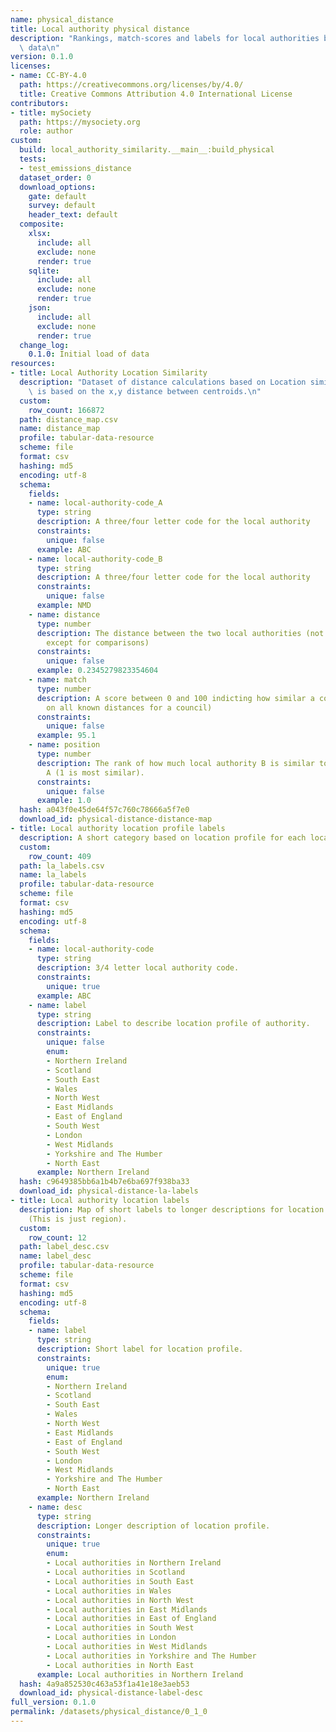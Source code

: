 ```yaml
---
name: physical_distance
title: Local authority physical distance
description: "Rankings, match-scores and labels for local authorities based on physical\
  \ data\n"
version: 0.1.0
licenses:
- name: CC-BY-4.0
  path: https://creativecommons.org/licenses/by/4.0/
  title: Creative Commons Attribution 4.0 International License
contributors:
- title: mySociety
  path: https://mysociety.org
  role: author
custom:
  build: local_authority_similarity.__main__:build_physical
  tests:
  - test_emissions_distance
  dataset_order: 0
  download_options:
    gate: default
    survey: default
    header_text: default
  composite:
    xlsx:
      include: all
      exclude: none
      render: true
    sqlite:
      include: all
      exclude: none
      render: true
    json:
      include: all
      exclude: none
      render: true
  change_log:
    0.1.0: Initial load of data
resources:
- title: Local Authority Location Similarity
  description: "Dataset of distance calculations based on Location similarity\nThis\
    \ is based on the x,y distance between centroids.\n"
  custom:
    row_count: 166872
  path: distance_map.csv
  name: distance_map
  profile: tabular-data-resource
  scheme: file
  format: csv
  hashing: md5
  encoding: utf-8
  schema:
    fields:
    - name: local-authority-code_A
      type: string
      description: A three/four letter code for the local authority
      constraints:
        unique: false
      example: ABC
    - name: local-authority-code_B
      type: string
      description: A three/four letter code for the local authority
      constraints:
        unique: false
      example: NMD
    - name: distance
      type: number
      description: The distance between the two local authorities (not meaningful
        except for comparisons)
      constraints:
        unique: false
      example: 0.2345279823354604
    - name: match
      type: number
      description: A score between 0 and 100 indicting how similar a council is (based
        on all known distances for a council)
      constraints:
        unique: false
      example: 95.1
    - name: position
      type: number
      description: The rank of how much local authority B is similar to local authority
        A (1 is most similar).
      constraints:
        unique: false
      example: 1.0
  hash: a043f0e45de64f57c760c78666a5f7e0
  download_id: physical-distance-distance-map
- title: Local authority location profile labels
  description: A short category based on location profile for each local authority
  custom:
    row_count: 409
  path: la_labels.csv
  name: la_labels
  profile: tabular-data-resource
  scheme: file
  format: csv
  hashing: md5
  encoding: utf-8
  schema:
    fields:
    - name: local-authority-code
      type: string
      description: 3/4 letter local authority code.
      constraints:
        unique: true
      example: ABC
    - name: label
      type: string
      description: Label to describe location profile of authority.
      constraints:
        unique: false
        enum:
        - Northern Ireland
        - Scotland
        - South East
        - Wales
        - North West
        - East Midlands
        - East of England
        - South West
        - London
        - West Midlands
        - Yorkshire and The Humber
        - North East
      example: Northern Ireland
  hash: c9649385bb6a1b4b7e6ba697f938ba33
  download_id: physical-distance-la-labels
- title: Local authority location labels
  description: Map of short labels to longer descriptions for location categories
    (This is just region).
  custom:
    row_count: 12
  path: label_desc.csv
  name: label_desc
  profile: tabular-data-resource
  scheme: file
  format: csv
  hashing: md5
  encoding: utf-8
  schema:
    fields:
    - name: label
      type: string
      description: Short label for location profile.
      constraints:
        unique: true
        enum:
        - Northern Ireland
        - Scotland
        - South East
        - Wales
        - North West
        - East Midlands
        - East of England
        - South West
        - London
        - West Midlands
        - Yorkshire and The Humber
        - North East
      example: Northern Ireland
    - name: desc
      type: string
      description: Longer description of location profile.
      constraints:
        unique: true
        enum:
        - Local authorities in Northern Ireland
        - Local authorities in Scotland
        - Local authorities in South East
        - Local authorities in Wales
        - Local authorities in North West
        - Local authorities in East Midlands
        - Local authorities in East of England
        - Local authorities in South West
        - Local authorities in London
        - Local authorities in West Midlands
        - Local authorities in Yorkshire and The Humber
        - Local authorities in North East
      example: Local authorities in Northern Ireland
  hash: 4a9a852530c463a53f1a41e18e3aeb53
  download_id: physical-distance-label-desc
full_version: 0.1.0
permalink: /datasets/physical_distance/0_1_0
---
```

